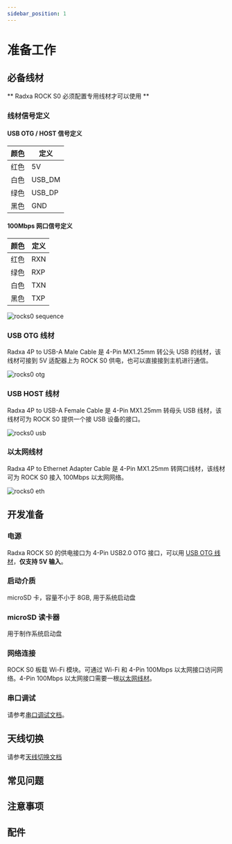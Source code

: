 ```yaml
---
sidebar_position: 1
---
```


# 准备工作

## 必备线材

** Radxa ROCK S0 必须配置专用线材才可以使用 **

### 线材信号定义

#### USB OTG / HOST 信号定义

| 颜色 | 定义   |
| ---- | ------ |
| 红色 | 5V     |
| 白色 | USB_DM |
| 绿色 | USB_DP |
| 黑色 | GND    |

#### 100Mbps 网口信号定义

| 颜色 | 定义 |
| ---- | ---- |
| 红色 | RXN  |
| 绿色 | RXP  |
| 白色 | TXN  |
| 黑色 | TXP  |

![rocks0 sequence](/img/rockpi/s0/rock-s0-signal-sequence.webp)

### USB OTG 线材

Radxa 4P to USB-A Male Cable 是 4-Pin MX1.25mm 转公头 USB 的线材，该线材可接到 5V 适配器上为 ROCK S0 供电，也可以直接接到主机进行通信。

![rocks0 otg](/img/rockpi/s0/rocks0-otg-wire.webp)

### USB HOST 线材

Radxa 4P to USB-A Female Cable 是 4-Pin MX1.25mm 转母头 USB 线材，该线材可为 ROCK S0 提供一个接 USB 设备的接口。

![rocks0 usb](/img/rockpi/s0/rocks0-usb-wire.webp)

### 以太网线材

Radxa 4P to Ethernet Adapter Cable 是 4-Pin MX1.25mm 转网口线材，该线材可为 ROCK S0 接入 100Mbps 以太网网络。

![rocks0 eth](/img/rockpi/s0/rocks0-eth-wire.webp)

## 开发准备

### 电源

Radxa ROCK S0 的供电接口为 4-Pin USB2.0 OTG 接口，可以用 [USB OTG 线材](/rockpi/rocks0/getting-started/preparation#usb-otg-线材)，**仅支持 5V 输入**。

### 启动介质

microSD 卡，容量不小于 8GB, 用于系统启动盘

### microSD 读卡器

用于制作系统启动盘

### 网络连接

ROCK S0 板载 Wi-Fi 模块。可通过 Wi-Fi 和 4-Pin 100Mbps 以太网接口访问网络。4-Pin 100Mbps 以太网接口需要一根[以太网线材](/rockpi/rocks0/getting-started/preparation#以太网线材)。

### 串口调试

请参考[串口调试文档](../low-level-dev/serial)。

## 天线切换

请参考[天线切换文档](antenna-switch)

## 常见问题

## 注意事项

## 配件
